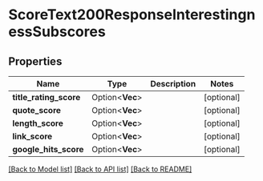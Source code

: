 # ScoreText200ResponseInterestingnessSubscores

## Properties

Name | Type | Description | Notes
------------ | ------------- | ------------- | -------------
**title_rating_score** | Option<**Vec<i32>**> |  | [optional]
**quote_score** | Option<**Vec<i32>**> |  | [optional]
**length_score** | Option<**Vec<i32>**> |  | [optional]
**link_score** | Option<**Vec<i32>**> |  | [optional]
**google_hits_score** | Option<**Vec<i32>**> |  | [optional]

[[Back to Model list]](../README.md#documentation-for-models) [[Back to API list]](../README.md#documentation-for-api-endpoints) [[Back to README]](../README.md)


